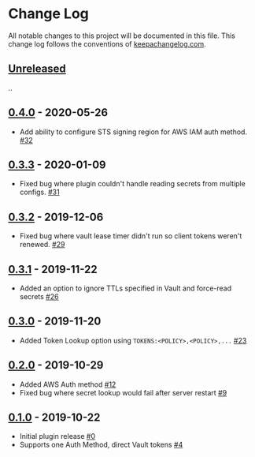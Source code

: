 Change Log
==========

All notable changes to this project will be documented in this file. This change
log follows the conventions of [keepachangelog.com](http://keepachangelog.com/).

## [Unreleased]
..

## [0.4.0] - 2020-05-26
- Add ability to configure STS signing region for AWS IAM auth method.
  [#32](https://github.com/amperity/gocd-vault-secrets/pull/32)

## [0.3.3] - 2020-01-09
- Fixed bug where plugin couldn't handle reading secrets from multiple configs.
  [#31](https://github.com/amperity/gocd-vault-secrets/pull/31)

## [0.3.2] - 2019-12-06
- Fixed bug where vault lease timer didn't run so client tokens weren't renewed.
  [#29](https://github.com/amperity/gocd-vault-secrets/pull/29)

## [0.3.1] - 2019-11-22
- Added an option to ignore TTLs specified in Vault and force-read secrets
  [#26](https://github.com/amperity/gocd-vault-secrets/issues/26)

## [0.3.0] - 2019-11-20
- Added Token Lookup option using `TOKENS:<POLICY>,<POLICY>,...`
  [#23](https://github.com/amperity/gocd-vault-secrets/issues/23)

## [0.2.0] - 2019-10-29
- Added AWS Auth method
  [#12](https://github.com/amperity/gocd-vault-secrets/pull/12)
- Fixed bug where secret lookup would fail after server restart
  [#9](https://github.com/amperity/gocd-vault-secrets/issues/9)

## [0.1.0] - 2019-10-22
- Initial plugin release
  [#0](https://media.giphy.com/media/o0eOCNkn7cSD6/giphy.gif)
- Supports one Auth Method, direct Vault tokens
  [#4](https://github.com/amperity/gocd-vault-secrets/pull/4)

[Unreleased]: https://github.com/amperity/gocd-vault-secrets/compare/v0.4.0...HEAD
[0.4.0]: https://github.com/amperity/gocd-vault-secrets/compare/v0.3.3...v0.4.0
[0.3.3]: https://github.com/amperity/gocd-vault-secrets/compare/v0.3.2...v0.3.3
[0.3.2]: https://github.com/amperity/gocd-vault-secrets/compare/v0.3.1...v0.3.2
[0.3.1]: https://github.com/amperity/gocd-vault-secrets/compare/v0.3.0...v0.3.1
[0.3.0]: https://github.com/amperity/gocd-vault-secrets/compare/v0.2.0...v0.3.0
[0.2.0]: https://github.com/amperity/gocd-vault-secrets/compare/v0.1.0...v0.2.0
[0.1.0]: https://github.com/amperity/gocd-vault-secrets/releases/tag/v0.1.0
